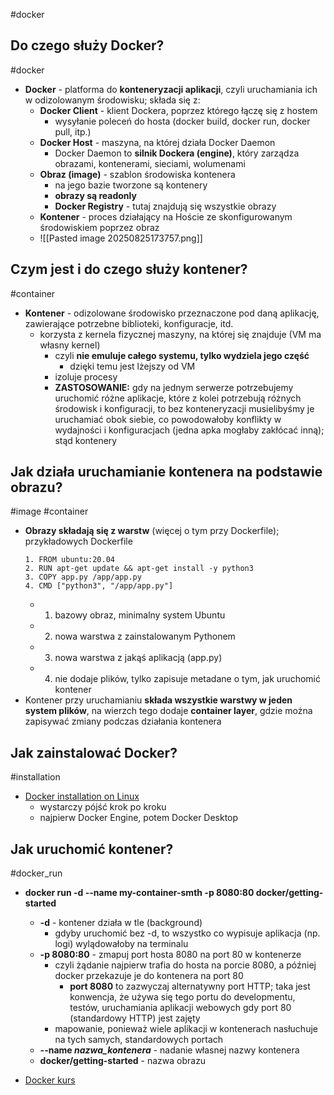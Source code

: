 #docker

## Do czego służy Docker?
#docker 
- **Docker** - platforma do **konteneryzacji aplikacji**, czyli uruchamiania ich w odizolowanym środowisku; składa się z:
	- **Docker Client** - klient Dockera, poprzez którego łączę się z hostem
		- wysyłanie poleceń do hosta (docker build, docker run, docker pull, itp.)
	- **Docker Host** - maszyna, na której działa Docker Daemon
		- Docker Daemon to **silnik Dockera (engine)**, który zarządza obrazami, kontenerami, sieciami, wolumenami
	- **Obraz (image)** - szablon środowiska kontenera
		- na jego bazie tworzone są kontenery
		- **obrazy są readonly**
		- **Docker Registry** - tutaj znajdują się wszystkie obrazy
	- **Kontener** - proces działający na Hoście ze skonfigurowanym środowiskiem poprzez obraz
	- ![[Pasted image 20250825173757.png]]

## Czym jest i do czego służy kontener?
#container
- **Kontener** - odizolowane środowisko przeznaczone pod daną aplikację, zawierające potrzebne biblioteki, konfiguracje, itd.
	- korzysta z kernela fizycznej maszyny, na której się znajduje (VM ma własny kernel)
		- czyli **nie emuluje całego systemu, tylko wydziela jego część**
			- dzięki temu jest lżejszy od VM
		- izoluje procesy
		- **ZASTOSOWANIE:** gdy na jednym serwerze potrzebujemy uruchomić różne aplikacje, które z kolei potrzebują różnych środowisk i konfiguracji, to bez konteneryzacji musielibyśmy je uruchamiać obok siebie, co powodowałoby konflikty w wydajności i konfiguracjach (jedna apka mogłaby zakłócać inną); stąd kontenery

## Jak działa uruchamianie kontenera na podstawie obrazu?
#image #container
- **Obrazy składają się z warstw** (więcej o tym przy Dockerfile); przykładowych Dockerfile
	```
	1. FROM ubuntu:20.04
	2. RUN apt-get update && apt-get install -y python3
	3. COPY app.py /app/app.py
	4. CMD ["python3", "/app/app.py"]
	```
	- 1. bazowy obraz, minimalny system Ubuntu
	- 2. nowa warstwa z zainstalowanym Pythonem
	- 3. nowa warstwa z jakąś aplikacją (app.py)
	- 4. nie dodaje plików, tylko zapisuje metadane o tym, jak uruchomić kontener
- Kontener przy uruchamianiu **składa wszystkie warstwy w jeden system plików**, na wierzch tego dodaje **container layer**, gdzie można zapisywać zmiany podczas działania kontenera

## Jak zainstalować Docker?
#installation
- [Docker installation on Linux](https://docs.docker.com/desktop/setup/install/linux/)
	- wystarczy pójść krok po kroku
	- najpierw Docker Engine, potem Docker Desktop

## Jak uruchomić kontener?
#docker_run
- **docker run -d --name my-container-smth -p 8080:80 docker/getting-started**
	- **-d** - kontener działa w tle (background)
		- gdyby uruchomić bez -d, to wszystko co wypisuje aplikacja (np. logi) wylądowałoby na terminalu
	- **-p 8080:80** - zmapuj port hosta 8080 na port 80 w kontenerze
		- czyli żądanie najpierw trafia do hosta na porcie 8080, a później docker przekazuje je do kontenera na port 80
			- **port 8080** to zazwyczaj alternatywny port HTTP; taka jest konwencja, że używa się tego portu do developmentu, testów, uruchamiania aplikacji webowych gdy port 80 (standardowy HTTP) jest zajęty
		- mapowanie, ponieważ wiele aplikacji w kontenerach nasłuchuje na tych samych, standardowych portach
	- **--name *nazwa_kontenera*** - nadanie własnej nazwy kontenera
	- **docker/getting-started** - nazwa obrazu





- [Docker kurs](https://www.youtube.com/watch?v=WlntE7QUcBY&list=PLj-pbEqbjo6ABYxLDCKqvo3e0flutpbCy&index=3)
